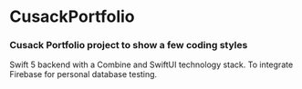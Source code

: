 # CusackPortfolio

### Cusack Portfolio project to show a few coding styles

Swift 5 backend with a Combine and SwiftUI technology stack. To integrate Firebase for personal database testing.